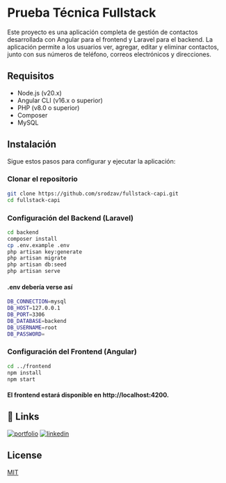 # Prueba Técnica Fullstack

Este proyecto es una aplicación completa de gestión de contactos desarrollada con Angular para el frontend y Laravel para el backend. La aplicación permite a los usuarios ver, agregar, editar y eliminar contactos, junto con sus números de teléfono, correos electrónicos y direcciones.

## Requisitos

- Node.js (v20.x)
- Angular CLI (v16.x o superior)
- PHP (v8.0 o superior)
- Composer
- MySQL

## Instalación

Sigue estos pasos para configurar y ejecutar la aplicación:

### Clonar el repositorio

```bash
git clone https://github.com/srodzav/fullstack-capi.git
cd fullstack-capi
```

### Configuración del Backend (Laravel)
```bash
cd backend
composer install
cp .env.example .env
php artisan key:generate
php artisan migrate
php artisan db:seed
php artisan serve
```

#### .env debería verse así
```bash
DB_CONNECTION=mysql
DB_HOST=127.0.0.1
DB_PORT=3306
DB_DATABASE=backend
DB_USERNAME=root
DB_PASSWORD=
```

### Configuración del Frontend (Angular)
```bash
cd ../frontend
npm install
npm start
```

#### El frontend estará disponible en http://localhost:4200.



## 🔗 Links
[![portfolio](https://img.shields.io/badge/my_portfolio-000?style=for-the-badge&logo=ko-fi&logoColor=white)](https://drive.google.com/file/d/1W6cdL8AMoP-JW84Afd4G14QhqyHhTY_Q/view?usp=sharing)
[![linkedin](https://img.shields.io/badge/linkedin-0A66C2?style=for-the-badge&logo=linkedin&logoColor=white)](https://www.linkedin.com/in/sebastian-rodriguez-aaa916250//)


## License

[MIT](https://choosealicense.com/licenses/mit/)

